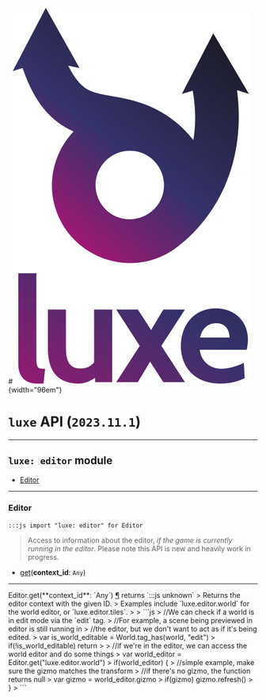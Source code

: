 #![](../../../images/luxe-dark.svg){width="96em"}

# `luxe` API (`2023.11.1`)  


---

## `luxe: editor` module

- [Editor](#editor)   

---

### Editor
`:::js import "luxe: editor" for Editor`
> Access to information about the editor, _if the game is currently running in the editor_.
> Please note this API is new and heavily work in progress.

- [get](#Editor.get)(**context_id**: `Any`)

<hr/>
<endpoint module="luxe: editor" class="Editor" signature="get(context_id : Any)"></endpoint>
<signature id="Editor.get">Editor.get(**context_id**: `Any`)
<a class="headerlink" href="#Editor.get" title="Permanent link">¶</a></signature>
<span class='api_ret'>returns</span> `:::js unknown`
> Returns the editor context with the given ID.
> Examples include `luxe.editor.world` for the world editor, or `luxe.editor.tiles`.
> 
>   ```js
>   //We can check if a world is in edit mode via the `edit` tag.
>   //For example, a scene being previewed in editor is still running in 
>   //the editor, but we don't want to act as if it's being edited.
>   var is_world_editable = World.tag_has(world, "edit")
>   if(!is_world_editable) return
> 
>   //if we're in the editor, we can access the world editor and do some things
>   var world_editor = Editor.get("luxe.editor.world")
>   if(world_editor) {
>     //simple example, make sure the gizmo matches the transform
>     //if there's no gizmo, the function returns null
>     var gizmo = world_editor.gizmo
>     if(gizmo) gizmo.refresh()
>   }
>   ```   


